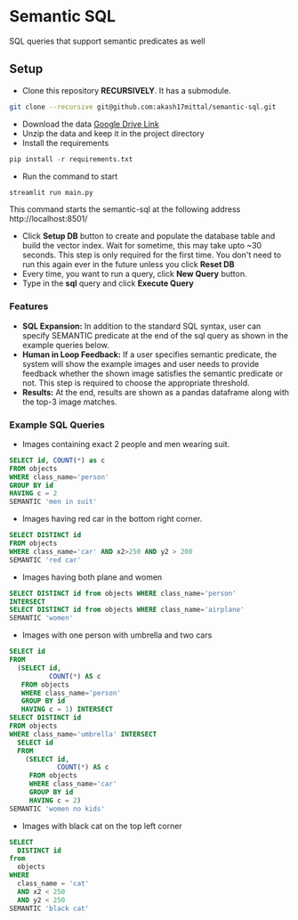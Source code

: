 # Semantic SQL
SQL queries that support semantic predicates as well

## Setup
- Clone this repository **RECURSIVELY**. It has a submodule.
```bash
git clone --recursive git@github.com:akash17mittal/semantic-sql.git
```
- Download the data [Google Drive Link](https://drive.google.com/file/d/1RFjTyfs7KhhowRByKyW9KABJUSVEID-S/view?usp=sharing)
- Unzip the data and keep it in the project directory
- Install the requirements
```python
pip install -r requirements.txt
```
- Run the command to start
```python
streamlit run main.py
```
This command starts the semantic-sql at the following address http://localhost:8501/

- Click **Setup DB** button to create and populate the database table and build the vector index. Wait for sometime, this may take upto ~30 seconds. This step is only required for the first time. You don't need to run this again ever in the future unless you click **Reset DB**
- Every time, you want to run a query, click **New Query** button.
- Type in the __sql__ query and click **Execute Query**

### Features
- **SQL Expansion:** In addition to the standard SQL syntax, user can specify SEMANTIC predicate at the end of the sql query as shown in the example queries below.
- **Human in Loop Feedback:** If a user specifies semantic predicate, the system will show the example images and user needs to provide feedback whether the shown image satisfies the semantic predicate or not. This step is required to choose the appropriate threshold.
- **Results:** At the end, results are shown as a pandas dataframe along with the top-3 image matches.

### Example SQL Queries
- Images containing exact 2 people and men wearing suit.
```sql
SELECT id, COUNT(*) as c
FROM objects
WHERE class_name='person'
GROUP BY id
HAVING c = 2
SEMANTIC 'men in suit'
```
- Images having red car in the bottom right corner.
```sql
SELECT DISTINCT id
FROM objects
WHERE class_name='car' AND x2>250 AND y2 > 200
SEMANTIC 'red car'
```
- Images having both plane and women
```sql
SELECT DISTINCT id from objects WHERE class_name='person' 
INTERSECT
SELECT DISTINCT id from objects WHERE class_name='airplane' 
SEMANTIC 'women'
```
- Images with one person with umbrella and two cars
```sql
SELECT id
FROM
  (SELECT id,
          COUNT(*) AS c
   FROM objects
   WHERE class_name='person'
   GROUP BY id
   HAVING c = 1) INTERSECT
SELECT DISTINCT id
FROM objects
WHERE class_name='umbrella' INTERSECT
  SELECT id
  FROM
    (SELECT id,
            COUNT(*) AS c
     FROM objects
     WHERE class_name='car'
     GROUP BY id
     HAVING c = 2)
SEMANTIC 'women no kids'
```
- Images with black cat on the top left corner
```sql
SELECT 
  DISTINCT id 
from 
  objects 
WHERE 
  class_name = 'cat' 
  AND x2 < 250 
  AND y2 < 250 
SEMANTIC 'black cat'
```